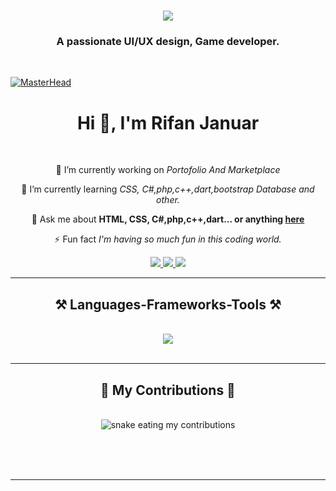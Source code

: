 <h1 align="center">
    <img src="https://readme-typing-svg.herokuapp.com/?font=Righteous&size=35&center=true&vCenter=true&width=500&height=70&duration=8000&lines=Hi+WELCOME+TO+GITHUB+ME!;+I'm.+RIFAN+JANUAR!;" />
</h1>

<h3 align="center">A passionate UI/UX design, Game developer.</h3>

<br/>

[![MasterHead](https://www.optimalvirtualemployee.com/wp-content/uploads/2023/01/front-end-development.gif)](https://rishavchanda.io)
<h1 align="center">Hi 👋, I'm Rifan Januar</h1>

<br/>
 <div align="center">

  🔭 I’m currently working on *Portofolio And Marketplace*
 
 🌱 I’m currently learning *CSS, C#,php,c++,dart,bootstrap Database and other.*

💬 Ask me about **HTML, CSS, C#,php,c++,dart... or anything [here](https://github.com/YuzakiOnly)**

⚡ Fun fact *I'm having so much fun in this coding world.*

 </div>
 
<div align="center"> 
  <a href="RZenka115@gmail.com">
    <img src="https://img.shields.io/badge/Gmail-333333?style=for-the-badge&logo=gmail&logoColor=red" />
  </a>
  <a href="#" target="_blank">
    <img src="https://img.shields.io/badge/LinkedIn-0077B5?style=for-the-badge&logo=linkedin&logoColor=white" target="_blank" />
  </a>
  <a href="https://github.com/RZenka115" target="_blank">
     <img src="https://img.shields.io/badge/Portfolio-FF5722?style=for-the-badge&logo=todoist&logoColor=white" target="_blank" /> <!-- sqlite, safari, google-chrome are other good icon options -->
  </a>
</div>

 <hr/>
 
<h2 align="center">⚒️ Languages-Frameworks-Tools ⚒️</h2>
<br/>
<div align="center">
    <img src="https://skillicons.dev/icons?i=bootstrap,cpp,html,css,laravel,dart,flutter,php,vscode" />
</div>

<br/>
<hr/>

<div align="center">
  <h2>🐍 My Contributions 🐍</h2>
  <br>
  <img alt="snake eating my contributions" src="https://raw.githubusercontent.com/rifanjanuar115/rifanjanuar115/output/github-contribution-grid-snake.svg" />
  
  <br/><br/><br/>
</div>

<hr/>
